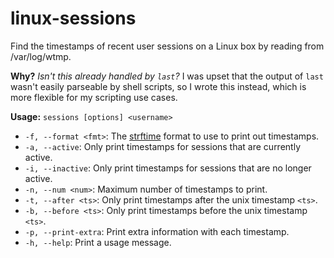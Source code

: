 # linux-sessions

Find the timestamps of recent user sessions on a Linux box by reading from /var/log/wtmp.

**Why?** *Isn't this already handled by `last`?* I was upset that the output of `last` wasn't easily parseable by shell scripts, so I wrote this instead, which is more flexible for my scripting use cases.

**Usage:** `sessions [options] <username>`

- `-f, --format <fmt>`: The [strftime](https://linux.die.net/man/3/strftime) format to use to print out timestamps.
- `-a, --active`: Only print timestamps for sessions that are currently active.
- `-i, --inactive`: Only print timestamps for sessions that are no longer active.
- `-n, --num <num>`: Maximum number of timestamps to print.
- `-t, --after <ts>`: Only print timestamps after the unix timestamp `<ts>`.
- `-b, --before <ts>`: Only print timestamps before the unix timestamp `<ts>`.
- `-p, --print-extra`: Print extra information with each timestamp.
- `-h, --help`: Print a usage message.
